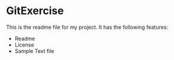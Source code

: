 # GitExercise

This is the readme file for my project.  It has the following features:

- Readme
- License
- Sample Text file